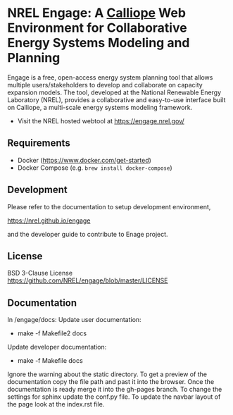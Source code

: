 # NREL Engage: A [Calliope](https://github.com/calliope-project/calliope) Web Environment for Collaborative Energy Systems Modeling and Planning

Engage is a free, open-access energy system planning tool that allows multiple users/stakeholders to develop and collaborate on capacity expansion models. The tool, developed at the National Renewable Energy Laboratory (NREL), provides a collaborative and easy-to-use interface built on Calliope, a multi-scale energy systems modeling framework.

- Visit the NREL hosted webtool at https://engage.nrel.gov/


## Requirements
- Docker (https://www.docker.com/get-started)
- Docker Compose (e.g. ```brew install docker-compose```)


## Development

Please refer to the documentation to setup development environment,

https://nrel.github.io/engage

and the developer guide to contribute to Enage project.

## License
BSD 3-Clause License
https://github.com/NREL/engage/blob/master/LICENSE

## Documentation
In /engage/docs:
Update user documentation:
- make -f Makefile2 docs

Update developer documentation:
- make -f Makefile docs

Ignore the warning about the static directory. To get a preview of the documentation copy the file path and past it into the browser. Once the documentation is ready merge it into the gh-pages branch. To change the settings for sphinx update the conf.py file. To update the navbar layout of the page look at the index.rst file.